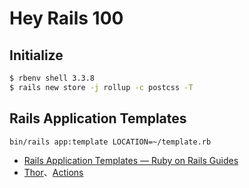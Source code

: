 # Hey Rails 100



## Initialize



```bash
$ rbenv shell 3.3.8
$ rails new store -j rollup -c postcss -T
```



## Rails Application Templates

```bash
bin/rails app:template LOCATION=~/template.rb
```

* [Rails Application Templates — Ruby on Rails Guides](https://guides.rubyonrails.org/rails_application_templates.html)
* [Thor](http://whatisthor.com/)、[Actions](http://www.rubydoc.info/gems/thor/Thor/Actions)